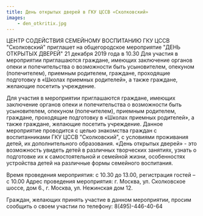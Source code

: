 ```yaml
---
title: День открытых дверей в ГКУ ЦССВ «Сколковский»
images:
    - den_otkritix.jpg    
---
```



ЦЕНТР СОДЕЙСТВИЯ СЕМЕЙНОМУ ВОСПИТАНИЮ ГКУ ЦССВ "Сколковский"  приглашет на общегородское мероприятие 
"ДЕНЬ ОТКРЫТЫХ ДВЕРЕЙ" 21 декабря  2019 года в 10.30 
Для участия в мероприятии приглашаются граждане, имеющих заключение органов опеки и попечительства о возможности быть усыновителем, опекуном (попечителем), приемным родителем, граждане, проходящие подготовку в «Школах приемных родителей», а также граждане, желающие посетить учреждение. 

<!--more-->
Для участия в мероприятии приглашаются граждане, имеющих заключение органов опеки и попечительства о возможности быть усыновителем, опекуном (попечителем), приемным родителем, граждане, проходящие подготовку в «Школах приемных родителей», а также граждане, желающие посетить учреждение. 
Данное мероприятие проводится с целью знакомства граждан с воспитанниками ГКУ ЦССВ "Сколковский", с условиями проживания детей, их дополнительного образования. 
«День открытых дверей» - это возможность увидеть детей в различных творческих занятиях, узнать о подготовке их к самостоятельной и семейной жизни, особенностях устройства детей на различные формы семейного воспитания. 

Время проведения мероприятия: с 10.30 до 13.00, регистрация гостей – с 10.00
Адрес проведения мероприятия: г. Москва, ул. Сколковское шоссе, дом 6., г. Москва, ул. Нежинская  дом 12.

Граждан, желающих принять участие в данном мероприятии, просим сообщить о своем участии по телефону: 8(495)-446-40-64
